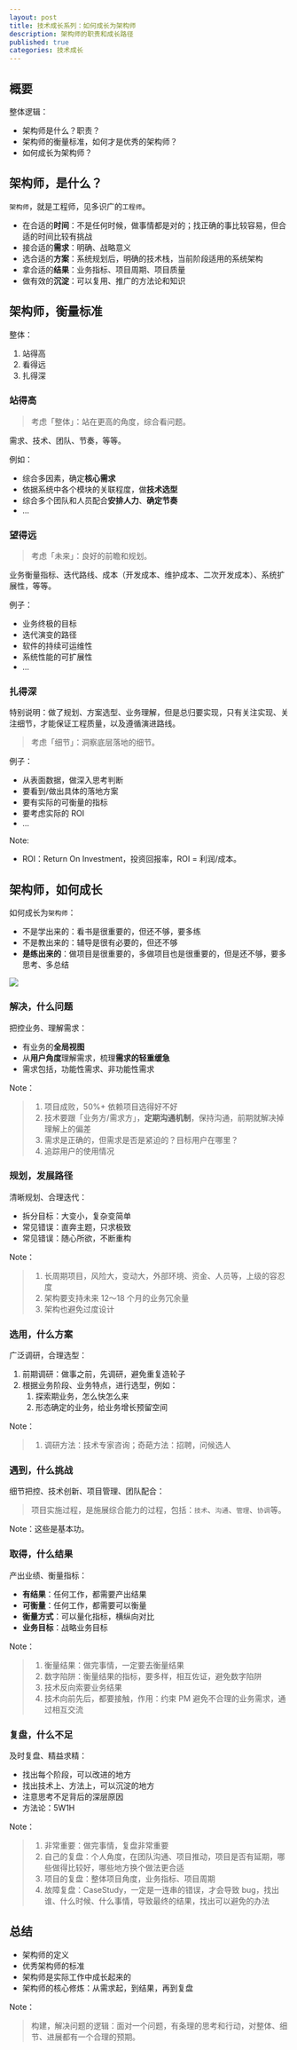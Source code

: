 ```yaml
---
layout: post
title: 技术成长系列：如何成长为架构师
description: 架构师的职责和成长路径
published: true
categories: 技术成长
---
```


## 概要

整体逻辑：

* 架构师是什么？职责？
* 架构师的衡量标准，如何才是优秀的架构师？
* 如何成长为架构师？

## 架构师，是什么？

`架构师`，就是工程师，见多识广的`工程师`。

* 在合适的**时间**：不是任何时候，做事情都是对的；找正确的事比较容易，但合适的时间比较有挑战
* 接合适的**需求**：明确、战略意义
* 选合适的**方案**：系统规划后，明确的技术栈，当前阶段适用的系统架构
* 拿合适的**结果**：业务指标、项目周期、项目质量
* 做有效的**沉淀**：可以复用、推广的方法论和知识



## 架构师，衡量标准

整体：

1. 站得高
1. 看得远
1. 扎得深

### 站得高

> 考虑「整体」：站在更高的角度，综合看问题。

需求、技术、团队、节奏，等等。

例如：

* 综合多因素，确定**核心需求**
* 依据系统中各个模块的关联程度，做**技术选型**
* 综合多个团队和人员配合**安排人力**、**确定节奏**
* ...


### 望得远

> 考虑「未来」：良好的前瞻和规划。

业务衡量指标、迭代路线、成本（开发成本、维护成本、二次开发成本）、系统扩展性，等等。

例子：

* 业务终极的目标
* 迭代演变的路径
* 软件的持续可运维性
* 系统性能的可扩展性
* ...


### 扎得深

特别说明：做了规划、方案选型、业务理解，但是总归要实现，只有关注实现、关注细节，才能保证工程质量，以及遵循演进路线。

> 考虑「细节」：洞察底层落地的细节。

例子：

* 从表面数据，做深入思考判断
* 要看到/做出具体的落地方案
* 要有实际的可衡量的指标
* 要考虑实际的 ROI
* ...

Note:

* ROI：Return On Investment，投资回报率，ROI = 利润/成本。


## 架构师，如何成长

如何成长为`架构师`：

* 不是学出来的：看书是很重要的，但还不够，要多练
* 不是教出来的：辅导是很有必要的，但还不够
* **是练出来的**：做项目是很重要的，多做项目也是很重要的，但是还不够，要多思考、多总结

![](/images/tech-manage/goto-be-architect.png)

### 解决，什么问题

把控业务、理解需求：

* 有业务的**全局视图**
* 从**用户角度**理解需求，梳理**需求的轻重缓急**
* 需求包括，功能性需求、非功能性需求

Note：

> 1. 项目成败，50%+ 依赖项目选得好不好
> 2. 技术要跟「业务方/需求方」，**定期沟通机制**，保持沟通，前期就解决掉理解上的偏差
> 3. 需求是正确的，但需求是否是紧迫的？目标用户在哪里？
> 4. 追踪用户的使用情况

### 规划，发展路径

清晰规划、合理迭代：

* 拆分目标：大变小，复杂变简单
* 常见错误：直奔主题，只求极致
* 常见错误：随心所欲，不断重构

Note：

> 1. 长周期项目，风险大，变动大，外部环境、资金、人员等，上级的容忍度
> 1. 架构要支持未来 12～18 个月的业务冗余量
> 1. 架构也避免过度设计

### 选用，什么方案

广泛调研，合理选型：

1. 前期调研：做事之前，先调研，避免重复造轮子
1. 根据业务阶段、业务特点，进行选型，例如：
	1. 探索期业务，怎么快怎么来
	1. 形态确定的业务，给业务增长预留空间

Note：

> 1. 调研方法：技术专家咨询；奇葩方法：招聘，问候选人

### 遇到，什么挑战

细节把控、技术创新、项目管理、团队配合：

> 项目实施过程，是施展综合能力的过程，包括：`技术`、`沟通`、`管理`、`协调`等。

Note：这些是基本功。

### 取得，什么结果

产出业绩、衡量指标：

* **有结果**：任何工作，都需要产出结果
* **可衡量**：任何工作，都需要可以衡量
* **衡量方式**：可以量化指标，横纵向对比
* **业务目标**：战略业务目标

Note：

> 1. 衡量结果：做完事情，一定要去衡量结果
> 1. 数字陷阱：衡量结果的指标，要多样，相互佐证，避免数字陷阱
> 1. 技术反向索要业务结果
> 1. 技术向前先后，都要接触，作用：约束 PM 避免不合理的业务需求，通过相互交流
 

### 复盘，什么不足

及时复盘、精益求精：

* 找出每个阶段，可以改进的地方
* 找出技术上、方法上，可以沉淀的地方
* 注意思考不足背后的深层原因
* 方法论：5W1H

Note：

> 1. 非常重要：做完事情，复盘非常重要
> 1. 自己的复盘：个人角度，在团队沟通、项目推动，项目是否有延期，哪些做得比较好，哪些地方换个做法更合适
> 1. 项目的复盘：整体项目角度，业务指标、项目周期
> 1. 故障复盘：CaseStudy，一定是一连串的错误，才会导致 bug，找出谁、什么时候、什么事情，导致最终的结果，找出可以避免的办法


## 总结

* 架构师的定义
* 优秀架构师的标准
* 架构师是实际工作中成长起来的
* 架构师的核心修炼：从需求起，到结果，再到复盘


Note：

> 构建，解决问题的逻辑：面对一个问题，有条理的思考和行动，对整体、细节、进展都有一个合理的预期。




[NingG]:    http://ningg.github.com  "NingG"